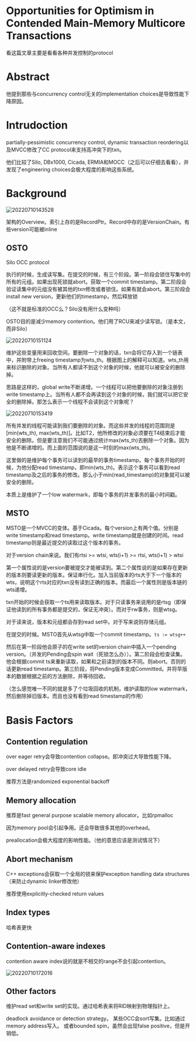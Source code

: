 # Opportunities for Optimism in Contended Main-Memory Multicore Transactions

看这篇文章主要是看看各种并发控制的protocol

# Abstract

他提到那些与concurrency control无关的implementation choices是导致性能下降原因。

# Intrudoction

partially-pessimistic concurrency control, dynamic transaction reordering以及MVCC修改了CC protocol来支持高冲突下的txn。

他们比较了Silo, DBx1000, Cicada, ERMIA和MOCC（之后可以仔细去看看），并发现了engineering choices会极大程度的影响这些系统。

# Background

![20220710143528](https://picsheep.oss-cn-beijing.aliyuncs.com/pic/20220710143528.png)

架构的Overview。索引上存的是RecordPtr。Record中存的是VersionChain。有些version可能被inline

## OSTO

Silo OCC protocol

执行的时候，生成读写集。在提交的时候，有三个阶段。第一阶段会锁住写集中的所有的元组。如果出现死锁就abort。获取一个commit timestamp。第二阶段会验证读集中的元组没有被其他的txn修改或者锁住。如果有就会abort。第三阶段会install new version，更新他们的timestamp，然后释放锁

（这不就是标准的OCC么？Silo没有用什么变种吗）

OSTO目的是减少memory contention。他们用了RCU来减少读写锁。（是本文，而非Silo）

![20220710151124](https://picsheep.oss-cn-beijing.aliyuncs.com/pic/20220710151124.png)

维护这些变量用来回收空间。要删除一个对象的话，txn会将它存入到一个链表中，并附带上freeing timestamp为wts_th。根据图上的解释可以知道。wts_th用来标识删除的对象。当所有人都读不到这个对象的时候，他就可以被安全的删除掉。

思路是这样的，global write不断递增。一个线程可以把他要删除的对象注册到write timestamp上。当所有人都不会再读到这个对象的时候，我们就可以把它安全的删除掉。那怎么表示一个线程不会读到这个对象呢？

![20220710153419](https://picsheep.oss-cn-beijing.aliyuncs.com/pic/20220710153419.png)

所有并发的线程可能读到我们要删除的对象。而这些并发的线程的范围则是[min(wts_th), max(wts_th)]。比如T2，他所修改的对象必须要在T4结束后才能安全的删除。但是要注意我们不可能通过统计max(wts_th)去删除一个对象。因为他是不断递增的。而上面的范围说的是这一时刻的max(wts_th)。

这里做的是维护每个事务可以读到的最早的事务timestamp。每个事务开始的时候，为他分配read timestamp，即min(wts_th)。表示这个事务可以看到read timestamp及之后的事务的修改。那么小于min(read_timestamp)的对象就可以被安全的删除。

本质上是维护了一个low watermark，即每个事务的并发事务的最小时间戳。

## MSTO

MSTO是一个MVCC的变体。基于Cicada。每个version上有两个值。分别是write timestamp和read timestamp。write timestamp就是创建的时间。read timestamp则是最近提交的读取过这个版本的事务。

对于version chain来说。我们有rtsi >= wtsi, wts(i+1) >= rtsi, wts(i+1) > wtsi

第一个属性说的是version要被提交才能被读到。第二个属性说的是如果存在更新的版本则要读更新的版本。保证串行化。加入当前版本的rts大于下一个版本的wts，说明这个rts对应的txn没有读到正确的版本。而最后一个属性则是版本链的wts递增。

txn开始的时候会获取一个ts用来读取版本。对于只读事务来说用的是rtsg（即保证他读到的所有事务都是提交的，保证无冲突）。而对于rw事务，则是wtsg。

对于读来说，版本和元组都会存到read set中。对于写来说则存储元组。

在提交的时候。MSTO首先从wtsg中取一个commit timestamp。`ts := wtsg++`

然后在第一阶段他会原子的在write set的version chain中插入一个pending version。（并发的Pending会spin wait（死锁怎么办））。第二阶段会检查读集。他会根据commit ts来重新读取，如果和之前读到的版本不同。则abort。否则的话更新read timestamp。第三阶段，将Pending版本变成Committed。并将早版本的数据根据之前的方法删除，并等待回收。

（怎么感觉唯一不同的就是多了个垃圾回收的机制，维护读取的low watermark，然后删除掉旧版本。而且也没有看到read timestamp的作用）

# Basis Factors

## Contention regulation

over eager retry会导致contention collapse。即冲突过大导致性能下降。

over delayed retry会导致core idle

推荐方法是randomized exponential backoff

## Memory allocation

推荐是fast general purpose scalable memory allocator。比如rpmalloc

因为memory pool会引起争用。还会导致很多其他的overhead。

preallocation会极大程度的影响性能。（他的意思应该是测试情况下）

## Abort mechanism

C++ exceptions会获取一个全局的锁来保护exception handling data structures（来防止dynamic linker修改他）

推荐使用explicitly-checked return values

## Index types

哈希表更快

## Contention-aware indexes

contention aware index说的就是不相交的range不会引起contention。

![20220710172016](https://picsheep.oss-cn-beijing.aliyuncs.com/pic/20220710172016.png)

## Other factors

维护read set和write set的实现。通过哈希表来将RID映射到物理指针上。

deadlock avoidance or detection strategy。
某些OCC会sort写集。比如通过memory address写入。
或者bounded spin，虽然会出现false positive，但是开销低。